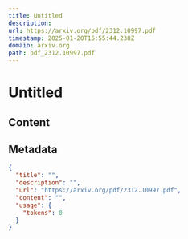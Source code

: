 ```yaml
---
title: Untitled
description: 
url: https://arxiv.org/pdf/2312.10997.pdf
timestamp: 2025-01-20T15:55:44.238Z
domain: arxiv.org
path: pdf_2312.10997.pdf
---
```


# Untitled



## Content



## Metadata

```json
{
  "title": "",
  "description": "",
  "url": "https://arxiv.org/pdf/2312.10997.pdf",
  "content": "",
  "usage": {
    "tokens": 0
  }
}
```
